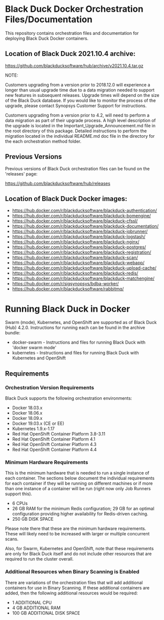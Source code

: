 # Black Duck Docker Orchestration Files/Documentation

This repository contains orchestration files and documentation for deploying Black Duck Docker containers. 

## Location of Black Duck 2021.10.4 archive:

https://github.com/blackducksoftware/hub/archive/v2021.10.4.tar.gz

NOTE:

Customers upgrading from a version prior to 2018.12.0 will experience a longer than usual upgrade time due to a data migration needed to support new features in subsequent releases. Upgrade times will depend on the size of the Black Duck database. If you would like to monitor the process of the upgrade, please contact Synopsys Customer Support for instructions.
 
Customers upgrading from a version prior to 4.2, will need to perform a data migration as part of their upgrade process.  A high level description of the upgrade is located in the Important_Upgrade_Announcement.md file in the root directory of this package.  Detailed instructions to perform the migration located in the individual README.md doc file in the directory for the each orchestration method folder.

## Previous Versions

Previous versions of Black Duck orchestration files can be found on the 'releases' page:

https://github.com/blackducksoftware/hub/releases

## Location of Black Duck Docker images:

* https://hub.docker.com/r/blackducksoftware/blackduck-authentication/
* https://hub.docker.com/r/blackducksoftware/blackduck-bomengine/
* https://hub.docker.com/r/blackducksoftware/blackduck-cfssl/ 
* https://hub.docker.com/r/blackducksoftware/blackduck-documentation/
* https://hub.docker.com/r/blackducksoftware/blackduck-jobrunner/
* https://hub.docker.com/r/blackducksoftware/blackduck-logstash/
* https://hub.docker.com/r/blackducksoftware/blackduck-nginx/
* https://hub.docker.com/r/blackducksoftware/blackduck-postgres/
* https://hub.docker.com/r/blackducksoftware/blackduck-registration/
* https://hub.docker.com/r/blackducksoftware/blackduck-scan/
* https://hub.docker.com/r/blackducksoftware/blackduck-webapp/
* https://hub.docker.com/r/blackducksoftware/blackduck-upload-cache/
* https://hub.docker.com/r/blackducksoftware/blackduck-redis/
* https://hub.docker.com/r/blackducksoftware/blackduck-matchengine/
* https://hub.docker.com/r/sigsynopsys/bdba-worker/
* https://hub.docker.com/r/blackducksoftware/rabbitmq/

# Running Black Duck in Docker

Swarm (mode), Kubernetes, and OpenShift are supported as of Black Duck (Hub) 4.2.0. Instructions for running each can be found in the archive bundle:

* docker-swarm - Instructions and files for running Black Duck with 'docker swarm mode'
* kubernetes - Instructions and files for running Black Duck with Kubernetes and OpenShift

## Requirements

### Orchestration Version Requirements

Black Duck supports the following orchestration environments:

* Docker 18.03.x
* Docker 18.06.x
* Docker 18.09.x
* Docker 19.03.x (CE or EE)
* Kubernetes 1.9.x-1.17
* Red Hat OpenShift Container Platform 3.8-3.11
* Red Hat OpenShift Container Platform 4.1
* Red Hat OpenShift Container Platform 4.3
* Red Hat OpenShift Container Platform 4.4

### Minimum Hardware Requirements

This is the minimum hardware that is needed to run a single instance of each container. The sections below document the individual requirements for each container if they will be running on different machines or if more than one instance of a container will be run (right now only Job Runners support this).

* 6 CPUs
* 26 GB RAM for the minimum Redis configuration; 29 GB for an optimal configuration providing higher availability for Redis-driven caching.
* 250 GB DISK SPACE

Please note there that these are the minimum hardware requirements. These will likely need to be increased with larger or multiple concurrent scans.

Also, for Swarm, Kubernetes and OpenShift, note that these requirements are only for Black Duck itself and do not include other resources that are required to run the cluster overall.

### Additional Resources when Binary Scanning is Enabled

There are variations of the orchestration files that will add additional containers for use in Binary Scanning. If these additional containers
are added, then the following additional resources would be required:

* 1 ADDITIONAL CPU
* 4 GB ADDITIONAL RAM
* 100 GB ADDITIONAL DISK SPACE
